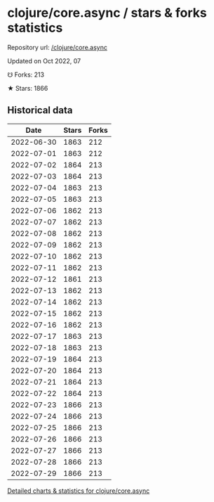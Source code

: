 # clojure/core.async / stars & forks statistics

Repository url: [/clojure/core.async](https://github.com/clojure/core.async)

Updated on Oct 2022, 07

☋ Forks: 213

★ Stars: 1866

## Historical data
| Date | Stars | Forks |
|------|-------|-------|
| 2022-06-30 | 1863 | 212 | 
| 2022-07-01 | 1863 | 212 | 
| 2022-07-02 | 1864 | 213 | 
| 2022-07-03 | 1864 | 213 | 
| 2022-07-04 | 1863 | 213 | 
| 2022-07-05 | 1863 | 213 | 
| 2022-07-06 | 1862 | 213 | 
| 2022-07-07 | 1862 | 213 | 
| 2022-07-08 | 1862 | 213 | 
| 2022-07-09 | 1862 | 213 | 
| 2022-07-10 | 1862 | 213 | 
| 2022-07-11 | 1862 | 213 | 
| 2022-07-12 | 1861 | 213 | 
| 2022-07-13 | 1862 | 213 | 
| 2022-07-14 | 1862 | 213 | 
| 2022-07-15 | 1862 | 213 | 
| 2022-07-16 | 1862 | 213 | 
| 2022-07-17 | 1863 | 213 | 
| 2022-07-18 | 1863 | 213 | 
| 2022-07-19 | 1864 | 213 | 
| 2022-07-20 | 1864 | 213 | 
| 2022-07-21 | 1864 | 213 | 
| 2022-07-22 | 1864 | 213 | 
| 2022-07-23 | 1866 | 213 | 
| 2022-07-24 | 1866 | 213 | 
| 2022-07-25 | 1866 | 213 | 
| 2022-07-26 | 1866 | 213 | 
| 2022-07-27 | 1866 | 213 | 
| 2022-07-28 | 1866 | 213 | 
| 2022-07-29 | 1866 | 213 | 


[Detailed charts & statistics for clojure/core.async](https://reviewgithub.com/rep/clojure/core.async)
